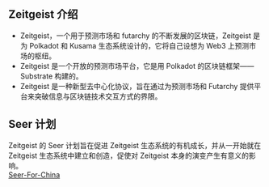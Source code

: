## Zeitgeist 介绍
- Zeitgeist，一个用于预测市场和 futarchy 的不断发展的区块链，Zeitgeist 是为 Polkadot 和 Kusama 生态系统设计的，它将自己设想为 Web3 上预测市场的枢纽。
- Zeitgeist 是一个开放的预测市场平台，它是用 Polkadot 的区块链框架—— Substrate 构建的。
- Zeitgeist 是一种新型去中心化协议，旨在通过为预测市场和 Futarchy 提供平台来突破信息与区块链技术交互方式的界限。
## Seer 计划
Zeitgeist 的 Seer 计划旨在促进 Zeitgeist 生态系统的有机成长，并从一开始就在 Zeitgeist 生态系统中建立和创造，促使对 Zeitgeist 本身的演变产生有意义的影响。  
[Seer-For-China](https://github.com/zeitgeistpm/Seer-For-China)
